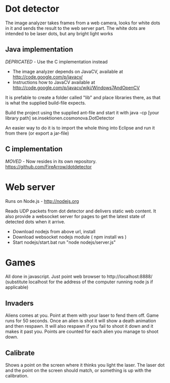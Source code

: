 Dot detector
============
The image analyzer takes frames from a web camera, looks for white dots in it and sends the result to
the web server part. The white dots are intended to be laser dots, but any bright light works

Java implementation
-----------

*DEPRICATED* - Use the C implementation instead

* The image analyzer depends on JavaCV, available at http://code.google.com/p/javacv/
* Instructions how to JavaCV available at http://code.google.com/p/javacv/wiki/Windows7AndOpenCV

It is prefable to create a folder called "lib" and place libraries there, as that is what
the supplied build-file expects.

Build the project using the supplied ant-file and start it with
    java -cp [your library path] se.insektionen.cosmonova.DotDetector

An easier way to do it is to import the whole thing into Eclipse and run it from there (or export a jar-file)

C implementation
--------------
*MOVED* - Now resides in its own repository. https://github.com/FireArrow/dotdetector


Web server
===========

Runs on Node.js -  http://nodejs.org

Reads UDP packets from dot detector and delivers static web content. It also provide a websocket server for
pages to get the latest state of detected dots when it arrive.

* Download nodejs from above url, install
* Download websocket nodejs module ( npm install ws )
* Start nodejs/start.bat run "node nodejs/server.js"

Games
=====

All done in javascript. Just point web browser to http://localhost:8888/
(substitute localhost for the address of the computer running node js if applicable)

Invaders
--------
Aliens comes at you. Point at them with your laser to fend them off.
Game runs for 50 seconds. Once an alien is shot it will show a death animation and then
respawn. It will also respawn if you fail to shoot it down and it makes it past you.
Points are counted for each alien you manage to shoot down.

Calibrate
---------
Shows a point on the screen where it thinks you light the laser. The laser dot and the point 
on the screen should match, or something is up with the calibration.
